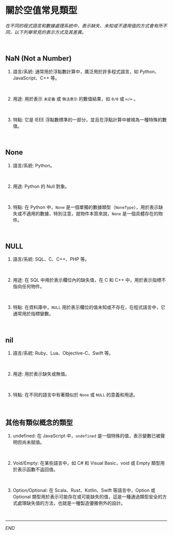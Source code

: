 # 關於空值常見類型

_在不同的程式語言和數據處理系統中，表示缺失、未知或不適用值的方式會有所不同，以下列舉常見的表示方式及其差異。_

<br>

## NaN (Not a Number)

1. 語言/系統: 通常用於浮點數計算中，廣泛用於許多程式語言，如 Python、JavaScript、C++ 等。

<br>

2. 用途: 用於表示 `未定義` 或 `無法表示` 的數值結果，如 `0/0` 或 `∞/∞` 。

<br>

3. 特點: 它是 IEEE 浮點數標準的一部分，並且在浮點計算中被視為一種特殊的數值。

<br>

## None

1. 語言/系統: Python。

<br>

2. 用途: Python 的 Null 對象。

<br>

3. 特點: 在 Python 中，`None` 是一個單獨的數據類型（`NoneType`），用於表示缺失或不適用的數據，特別注意，就物件本質來說，`None` 是一個具體存在的物件。

<br>

## NULL

1. 語言/系統: SQL、C、C++、PHP 等。

<br>

2. 用途: 在 SQL 中用於表示欄位內的缺失值，在 C 和 C++ 中，用於表示指標不指向任何物件。

<br>

3. 特點: 在資料庫中，`NULL` 用於表示欄位的值未知或不存在，在程式語言中，它通常用於指標變數。

<br>

## nil

1. 語言/系統: Ruby、Lua、Objective-C、Swift 等。

<br>

2. 用途: 用於表示缺失或無值。

<br>

3. 特點: 在不同的語言中有著類似於 `None` 或 `NULL` 的意義和用途。

<br>

## 其他有類似概念的類型

1. undefined: 在 JavaScript 中，`undefined` 是一個特殊的值，表示變數已被聲明但尚未賦值。

<br>

2. Void/Empty: 在某些語言中，如 C# 和 Visual Basic，void 或 Empty 類型用於表示函數不返回值。

<br>

3. Option/Optional: 在 Scala、Rust、Kotlin、Swift 等語言中，Option 或 Optional 類型用於表示可能存在或可能缺失的值，這是一種通過類型安全的方式處理缺失值的方法，也就是一種製造優雅例外的設計。

<br>

___

_END_